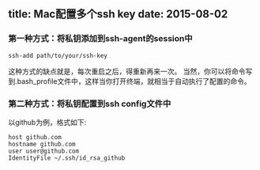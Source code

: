 title: Mac配置多个ssh key
date: 2015-08-02
---
### 第一种方式：将私钥添加到ssh-agent的session中

    ssh-add path/to/your/ssh-key

这种方式的缺点就是，每次重启之后，得重新再来一次。
当然，你可以将命令写到.bash_profile文件中，这样当你打开终端，就相当于自动执行了配置的命令。

### 第二种方式：将私钥配置到ssh config文件中
以github为例，格式如下:

    host github.com
    hostname github.com
    user user@github.com
    IdentityFile ~/.ssh/id_rsa_github


